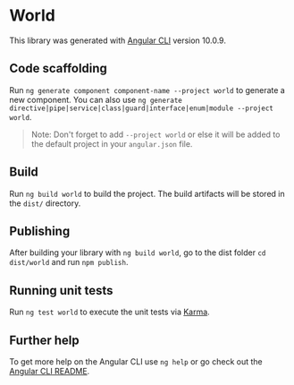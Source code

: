 # World

This library was generated with [Angular CLI](https://github.com/angular/angular-cli) version 10.0.9.

## Code scaffolding

Run `ng generate component component-name --project world` to generate a new component. You can also use `ng generate directive|pipe|service|class|guard|interface|enum|module --project world`.
> Note: Don't forget to add `--project world` or else it will be added to the default project in your `angular.json` file. 

## Build

Run `ng build world` to build the project. The build artifacts will be stored in the `dist/` directory.

## Publishing

After building your library with `ng build world`, go to the dist folder `cd dist/world` and run `npm publish`.

## Running unit tests

Run `ng test world` to execute the unit tests via [Karma](https://karma-runner.github.io).

## Further help

To get more help on the Angular CLI use `ng help` or go check out the [Angular CLI README](https://github.com/angular/angular-cli/blob/master/README.md).
